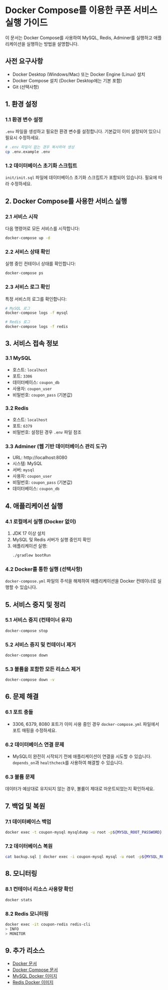 # Docker Compose를 이용한 쿠폰 서비스 실행 가이드

이 문서는 Docker Compose를 사용하여 MySQL, Redis, Adminer를 실행하고 애플리케이션을 실행하는 방법을 설명합니다.

## 사전 요구사항

- Docker Desktop (Windows/Mac) 또는 Docker Engine (Linux) 설치
- Docker Compose 설치 (Docker Desktop에는 기본 포함)
- Git (선택사항)

## 1. 환경 설정

### 1.1 환경 변수 설정

`.env` 파일을 생성하고 필요한 환경 변수를 설정합니다. 기본값이 이미 설정되어 있으니 필요시 수정하세요.

```bash
# .env 파일이 없는 경우 복사하여 생성
cp .env.example .env
```

### 1.2 데이터베이스 초기화 스크립트

`init/init.sql` 파일에 데이터베이스 초기화 스크립트가 포함되어 있습니다. 필요에 따라 수정하세요.

## 2. Docker Compose를 사용한 서비스 실행

### 2.1 서비스 시작

다음 명령어로 모든 서비스를 시작합니다:

```bash
docker-compose up -d
```

### 2.2 서비스 상태 확인

실행 중인 컨테이너 상태를 확인합니다:

```bash
docker-compose ps
```

### 2.3 서비스 로그 확인

특정 서비스의 로그를 확인합니다:

```bash
# MySQL 로그
docker-compose logs -f mysql

# Redis 로그
docker-compose logs -f redis
```

## 3. 서비스 접속 정보

### 3.1 MySQL

- 호스트: `localhost`
- 포트: `3306`
- 데이터베이스: `coupon_db`
- 사용자: `coupon_user`
- 비밀번호: `coupon_pass` (기본값)

### 3.2 Redis

- 호스트: `localhost`
- 포트: `6379`
- 비밀번호: 설정된 경우 `.env` 파일 참조

### 3.3 Adminer (웹 기반 데이터베이스 관리 도구)

- URL: http://localhost:8080
- 시스템: MySQL
- 서버: `mysql`
- 사용자: `coupon_user`
- 비밀번호: `coupon_pass` (기본값)
- 데이터베이스: `coupon_db`

## 4. 애플리케이션 실행

### 4.1 로컬에서 실행 (Docker 없이)

1. JDK 17 이상 설치
2. MySQL 및 Redis 서버가 실행 중인지 확인
3. 애플리케이션 실행:
   ```bash
   ./gradlew bootRun
   ```

### 4.2 Docker를 통한 실행 (선택사항)

`docker-compose.yml` 파일의 주석을 해제하여 애플리케이션을 Docker 컨테이너로 실행할 수 있습니다.

## 5. 서비스 중지 및 정리

### 5.1 서비스 중지 (컨테이너 유지)

```bash
docker-compose stop
```

### 5.2 서비스 중지 및 컨테이너 제거

```bash
docker-compose down
```

### 5.3 볼륨을 포함한 모든 리소스 제거

```bash
docker-compose down -v
```

## 6. 문제 해결

### 6.1 포트 충돌

- 3306, 6379, 8080 포트가 이미 사용 중인 경우 `docker-compose.yml` 파일에서 포트 매핑을 수정하세요.

### 6.2 데이터베이스 연결 문제

- MySQL이 완전히 시작되기 전에 애플리케이션이 연결을 시도할 수 있습니다. `depends_on`과 `healthcheck`를 사용하여 해결할 수 있습니다.

### 6.3 볼륨 문제

데이터가 예상대로 유지되지 않는 경우, 볼륨이 제대로 마운트되었는지 확인하세요.

## 7. 백업 및 복원

### 7.1 데이터베이스 백업

```bash
docker exec -t coupon-mysql mysqldump -u root -p${MYSQL_ROOT_PASSWORD} coupon_db > backup.sql
```

### 7.2 데이터베이스 복원

```bash
cat backup.sql | docker exec -i coupon-mysql mysql -u root -p${MYSQL_ROOT_PASSWORD} coupon_db
```

## 8. 모니터링

### 8.1 컨테이너 리소스 사용량 확인

```bash
docker stats
```

### 8.2 Redis 모니터링

```bash
docker exec -it coupon-redis redis-cli
> INFO
> MONITOR
```

## 9. 추가 리소스

- [Docker 문서](https://docs.docker.com/)
- [Docker Compose 문서](https://docs.docker.com/compose/)
- [MySQL Docker 이미지](https://hub.docker.com/_/mysql)
- [Redis Docker 이미지](https://hub.docker.com/_/redis)
